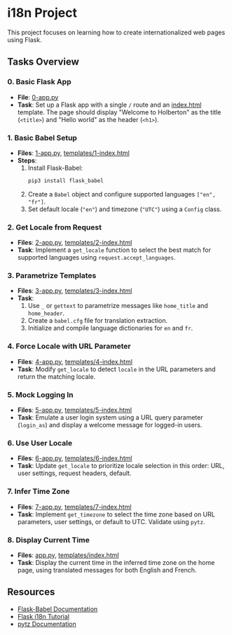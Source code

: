 # i18n Project

This project focuses on learning how to create internationalized web pages using Flask.

## Tasks Overview

### 0. Basic Flask App
- **File**: [0-app.py](0-app.py)
- **Task**: Set up a Flask app with a single `/` route and an [index.html](templates/0-index.html) template. The page should display "Welcome to Holberton" as the title (`<title>`) and "Hello world" as the header (`<h1>`).

### 1. Basic Babel Setup
- **Files**: [1-app.py](1-app.py), [templates/1-index.html](templates/1-index.html)
- **Steps**:
  1. Install Flask-Babel:
     ```bash
     pip3 install flask_babel
     ```
  2. Create a `Babel` object and configure supported languages `["en", "fr"]`.
  3. Set default locale (`"en"`) and timezone (`"UTC"`) using a `Config` class.

### 2. Get Locale from Request
- **Files**: [2-app.py](2-app.py), [templates/2-index.html](templates/2-index.html)
- **Task**: Implement a `get_locale` function to select the best match for supported languages using `request.accept_languages`.

### 3. Parametrize Templates
- **Files**: [3-app.py](3-app.py), [templates/3-index.html](templates/3-index.html)
- **Task**:
  1. Use `_` or `gettext` to parametrize messages like `home_title` and `home_header`.
  2. Create a `babel.cfg` file for translation extraction.
  3. Initialize and compile language dictionaries for `en` and `fr`.

### 4. Force Locale with URL Parameter
- **Files**: [4-app.py](4-app.py), [templates/4-index.html](templates/4-index.html)
- **Task**: Modify `get_locale` to detect `locale` in the URL parameters and return the matching locale.

### 5. Mock Logging In
- **Files**: [5-app.py](5-app.py), [templates/5-index.html](templates/5-index.html)
- **Task**: Emulate a user login system using a URL query parameter (`login_as`) and display a welcome message for logged-in users.

### 6. Use User Locale
- **Files**: [6-app.py](6-app.py), [templates/6-index.html](templates/6-index.html)
- **Task**: Update `get_locale` to prioritize locale selection in this order: URL, user settings, request headers, default.

### 7. Infer Time Zone
- **Files**: [7-app.py](7-app.py), [templates/7-index.html](templates/7-index.html)
- **Task**: Implement `get_timezone` to select the time zone based on URL parameters, user settings, or default to UTC. Validate using `pytz`.

### 8. Display Current Time
- **Files**: [app.py](app.py), [templates/index.html](templates/index.html)
- **Task**: Display the current time in the inferred time zone on the home page, using translated messages for both English and French.

## Resources
- [Flask-Babel Documentation](https://intranet.alxswe.com/rltoken/fBpGjDt2BFuBFiz-jwublQ)
- [Flask i18n Tutorial](https://intranet.alxswe.com/rltoken/RtGz7pI7TKnYqrMMG9rWMg)
- [pytz Documentation](https://intranet.alxswe.com/rltoken/7rrCz4pkpqAn4FfRZ2Vsvw)